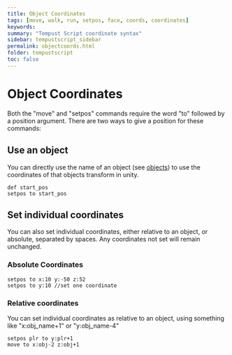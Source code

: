 ```yaml
---
title: Object Coordinates
tags: [move, walk, run, setpos, face, coords, coordinates]
keywords:
summary: "Tempust Script coordinate syntax"
sidebar: tempustscript_sidebar
permalink: objectcoords.html
folder: tempustscript
toc: false
---
```


# Object Coordinates
Both the "move" and "setpos" commands require the word "to" followed by a position argument. There are two ways to give a position for these commands:

## Use an object
You can directly use the name of an object (see [objects](objects.md)) to use the coordinates of that objects transform in unity.
    
    def start_pos
    setpos to start_pos

## Set individual coordinates
You can also set individual coordinates, either relative to an object, or absolute, separated by spaces. Any coordinates not set will remain unchanged.
### Absolute Coordinates

    setpos to x:10 y:-50 z:52
    setpos to y:10 //set one coordinate

### Relative coordinates
You can set individual coordinates as relative to an object, using something like "x:obj_name+1" or "y:obj_name-4"
    
    setpos plr to y:plr+1
    move to x:obj-2 z:obj+1
